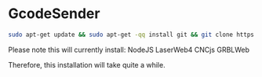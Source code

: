 # GcodeSender
```bash
sudo apt-get update && sudo apt-get -qq install git && git clone https://github.com/comakingspace/GcodeSender.git && cd GcodeSender && ./install.sh
```
Please note this will currently install:
NodeJS
LaserWeb4
CNCjs
GRBLWeb

Therefore, this installation will take quite a while.
